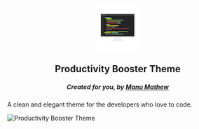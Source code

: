 <p align="center">
  <a href="https://github.com/Augustine97">
    <img alt="productivity booster theme icon" src="icon.png" width="100" />
  </a>
</p>
<h2 align="center">Productivity Booster Theme</h2>
<h5 align="center">Created for you, by <a href="https://www.linkedin.com/in/i-am-manumathew/">Manu Mathew</a></h5>

A clean and elegant theme for the developers who love to code.

![Productivity Booster Theme](https://user-images.githubusercontent.com/28197642/149843412-f3bd45e1-5c24-4abd-9bbd-392066f19da2.png)

<!-- *Light theme coming **soon*** 🌙 -->

